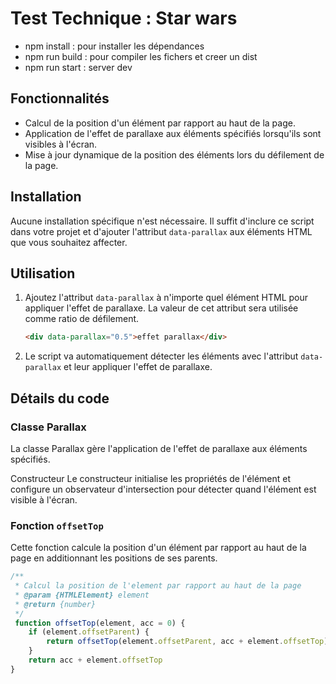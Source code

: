 # Test Technique : Star wars

- npm install : pour installer les dépendances
- npm run build : pour compiler les fichers et creer un dist
- npm run start : server dev

## Fonctionnalités

- Calcul de la position d'un élément par rapport au haut de la page.
- Application de l'effet de parallaxe aux éléments spécifiés lorsqu'ils sont visibles à l'écran.
- Mise à jour dynamique de la position des éléments lors du défilement de la page.

## Installation

Aucune installation spécifique n'est nécessaire. Il suffit d'inclure ce script dans votre projet et d'ajouter l'attribut `data-parallax` aux éléments HTML que vous souhaitez affecter.

## Utilisation

1. Ajoutez l'attribut `data-parallax` à n'importe quel élément HTML pour appliquer l'effet de parallaxe. La valeur de cet attribut sera utilisée comme ratio de défilement.

    ```html
    <div data-parallax="0.5">effet parallax</div>
    ```

2. Le script va automatiquement détecter les éléments avec l'attribut `data-parallax` et leur appliquer l'effet de parallaxe.

## Détails du code

### Classe Parallax
La classe Parallax gère l'application de l'effet de parallaxe aux éléments spécifiés.

Constructeur
Le constructeur initialise les propriétés de l'élément et configure un observateur d'intersection pour détecter quand l'élément est visible à l'écran.

### Fonction `offsetTop`

Cette fonction calcule la position d'un élément par rapport au haut de la page en additionnant les positions de ses parents.


```javascript
/**
 * Calcul la position de l'element par rapport au haut de la page
 * @param {HTMLElement} element 
 * @return {number}
 */
 function offsetTop(element, acc = 0) {
    if (element.offsetParent) {
        return offsetTop(element.offsetParent, acc + element.offsetTop)
    }
    return acc + element.offsetTop
}
